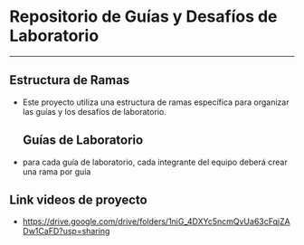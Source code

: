 #  Repositorio de Guías y Desafíos de Laboratorio
------------
## Estructura de Ramas
- Este proyecto utiliza una estructura de ramas específica para organizar las guías y los desafíos de laboratorio.
  ## Guías de Laboratorio
-  para cada guía de laboratorio, cada integrante del equipo deberá crear una rama por guia
  ## Link videos de proyecto
- https://drive.google.com/drive/folders/1niG_4DXYc5ncmQvUa63cFqjZADw1CaFD?usp=sharing
